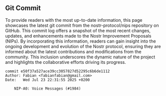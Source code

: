 ## Git Commit
To provide readers with the most up-to-date information, this page showcases the latest git commit from the nostr-protocol/nips repository on GitHub. This commit log offers a snapshot of the most recent changes, updates, and enhancements made to the Nostr Improvement Proposals (NIPs). By incorporating this information, readers can gain insight into the ongoing development and evolution of the Nostr protocol, ensuring they are informed about the latest contributions and modifications from the community. This inclusion underscores the dynamic nature of the project and highlights the collaborative efforts driving its progress.

```shell
commit e50f37a527ace39cc3057827d52295c6b6de1112
Author: Fabian <fabianfabian@gmail.com>
Date:   Wed Jul 23 22:31:55 2025 +0200

    NIP-A0: Voice Messages (#1984)
```
